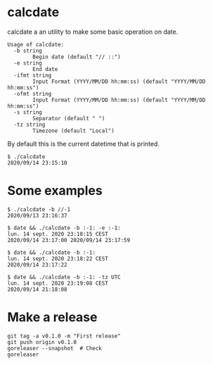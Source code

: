 # calcdate

calcdate a an utility to make some basic operation on date.

```
Usage of calcdate:
  -b string
    	Begin date (default "// ::")
  -e string
    	End date
  -ifmt string
    	Input Format (YYYY/MM/DD hh:mm:ss) (default "YYYY/MM/DD hh:mm:ss")
  -ofmt string
    	Input Format (YYYY/MM/DD hh:mm:ss) (default "YYYY/MM/DD hh:mm:ss")
  -s string
    	Separator (default " ")
  -tz string
    	Timezone (default "Local")
```


By default this is the current datetime that is printed.

```
$ ./calcdate 
2020/09/14 23:15:10
```


# Some examples 

```
$ ./calcdate -b //-1      
2020/09/13 23:16:37
```

```
$ date && ./calcdate -b :-1: -e :-1:
lun. 14 sept. 2020 23:18:15 CEST
2020/09/14 23:17:00 2020/09/14 23:17:59
```

```
$ date && ./calcdate -b :-1:        
lun. 14 sept. 2020 23:18:22 CEST
2020/09/14 23:17:22
```

```
$ date && ./calcdate -b :-1: -tz UTC 
lun. 14 sept. 2020 23:19:08 CEST
2020/09/14 21:18:08
```


# Make a release

```
git tag -a v0.1.0 -m "First release"
git push origin v0.1.0
goreleaser --snapshot  # Check
goreleaser 
```
